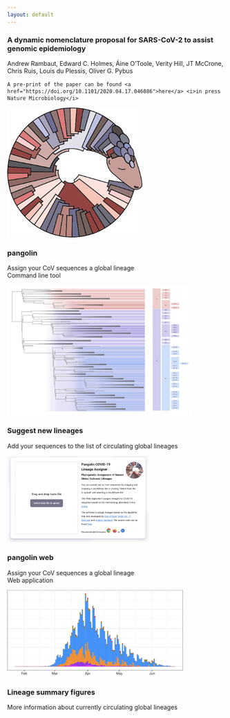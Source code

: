 ```yaml
---
layout: default
---
```


<!-- Section -->
<section>
	<div class="box">
	<h3>A dynamic nomenclature proposal for SARS-CoV-2 to assist genomic epidemiology</h3>
	Andrew Rambaut, Edward C. Holmes, Áine O’Toole, Verity Hill, JT McCrone, Chris Ruis, Louis du Plessis, Oliver G. Pybus

	A pre-print of the paper can be found <a href="https://doi.org/10.1101/2020.04.17.046086">here</a> <i>in press Nature Microbiology</i>
</div>
	<div class="posts">
		<article>
			<a href="https://github.com/cov-lineages/pangolin" class="image"><img src="assets/images/pangolin_logo.png" style="height:300px;max-height:300px;max-width:320px" alt="" /></a>
			<h3>pangolin</h3>
			<p>Assign your CoV sequences a global lineage<br>
			Command line tool</p>
		</article>
		<article>
			<a href="https://github.com/cov-lineages/assignment" class="image"><img src="assets/images/global_lineages_tree.png" style="height:300px;max-height:300px;max-width:450px" alt="" /></a>
			<h3>Suggest new lineages</h3>
			<p>Add your sequences to the list of circulating global lineages</p>
		</article>
        </div>
        <div class="posts">
		<article>
			<a href="https://pangolin.cog-uk.io/" class="image"><img src="assets/images/pangolin_web.png" style="height:200px;max-height:200;max-width:350px" alt="" /></a>
			<h3>pangolin web</h3>
			<p>Assign your CoV sequences a global lineage<br>
			Web application</p>
		</article>
		<article>
			<a href="./summaries.html" class="image"><img src="assets/images/lineage_histogram.png" 
			style="height:200px;max-height:250px;max-width:450px" alt="" /></a>
			<h3>Lineage summary figures</h3>
			<p>More information about currently circulating global lineages</p>
		</article>
	</div>
</section>
